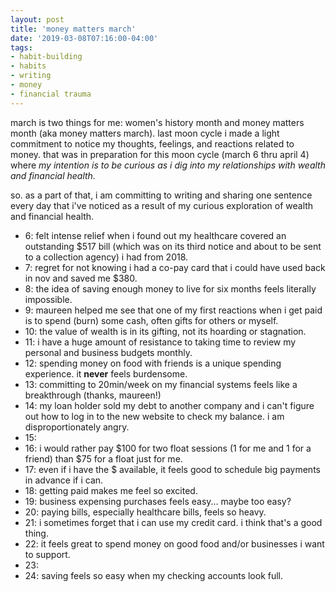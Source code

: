 ```yaml
---
layout: post
title: 'money matters march'
date: '2019-03-08T07:16:00-04:00'
tags:
- habit-building
- habits
- writing
- money
- financial trauma
--- 
```


march is two things for me: women's history month and money matters month (aka money matters march). last moon cycle i made a light commitment to notice my thoughts, feelings, and reactions related to money. that was in preparation for this moon cycle (march 6 thru april 4) where _my intention is to be  curious as i dig into my relationships with wealth and financial health._

so. as a part of that, i am committing to writing and sharing one sentence every day that i've noticed as a result of my curious exploration of wealth and financial health. 

* 6: felt intense relief when i found out my healthcare covered an outstanding $517 bill (which was on its third notice and about to be sent to a collection agency) i had from 2018.
* 7: regret for not knowing i had a co-pay card that i could have used back in nov and saved me $380.
* 8: the idea of saving enough money to live for six months feels literally impossible. 
* 9: maureen helped me see that one of my first reactions when i get paid is to spend (burn) some cash, often gifts for others or myself.
* 10: the value of wealth is in its gifting, not its hoarding or stagnation.
* 11: i have a huge amount of resistance to taking time to review my personal and business budgets monthly. 
* 12: spending money on food with friends is a unique spending experience. it **never** feels burdensome.
* 13: committing to 20min/week on my financial systems feels like a breakthrough (thanks, maureen!)
* 14: my loan holder sold my debt to another company and i can't figure out how to log in to the new website to check my balance. i am disproportionately angry.
* 15: 
* 16: i would rather pay $100 for two float sessions (1 for me and 1 for a friend) than $75 for a float just for me.
* 17: even if i have the $ available, it feels good to schedule big payments in advance if i can.
* 18: getting paid makes me feel so excited.
* 19: business expensing purchases feels easy... maybe too easy? 
* 20: paying bills, especially healthcare bills, feels so heavy. 
* 21: i sometimes forget that i can use my credit card. i think that's a good thing. 
* 22: it feels great to spend money on good food and/or businesses i want to support.
* 23:
* 24: saving feels so easy when my checking accounts look full.

<!-- hyperlink bank -->


<!-- &#042; = asterisk -->
<!-- &#039; = single quote '-->
